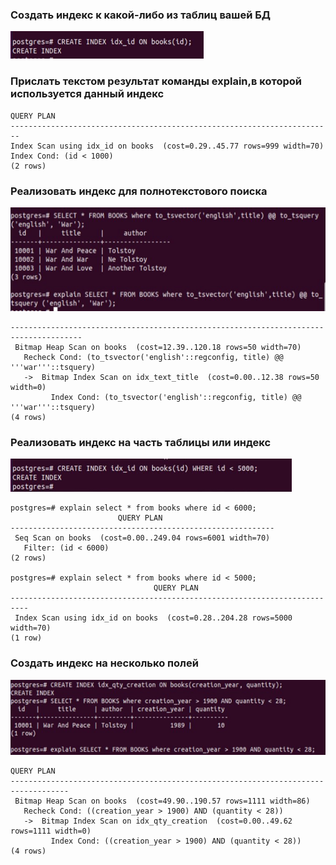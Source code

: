 ### Создать индекс к какой-либо из таблиц вашей БД
![img.png](img.png)
### Прислать текстом результат команды explain,в которой используется данный индекс
```
QUERY PLAN
------------------------------------------------------------------------
Index Scan using idx_id on books  (cost=0.29..45.77 rows=999 width=70)
Index Cond: (id < 1000)
(2 rows)
```
### Реализовать индекс для полнотекстового поиска
![img_1.png](img_1.png)
```
--------------------------------------------------------------------------------------
 Bitmap Heap Scan on books  (cost=12.39..120.18 rows=50 width=70)
   Recheck Cond: (to_tsvector('english'::regconfig, title) @@ '''war'''::tsquery)
   ->  Bitmap Index Scan on idx_text_title  (cost=0.00..12.38 rows=50 width=0)
         Index Cond: (to_tsvector('english'::regconfig, title) @@ '''war'''::tsquery)
(4 rows)
```
### Реализовать индекс на часть таблицы или индекс 
![img_2.png](img_2.png)
```
postgres=# explain select * from books where id < 6000;
                        QUERY PLAN                         
-----------------------------------------------------------
 Seq Scan on books  (cost=0.00..249.04 rows=6001 width=70)
   Filter: (id < 6000)
(2 rows)

postgres=# explain select * from books where id < 5000;
                                QUERY PLAN                                
--------------------------------------------------------------------------
 Index Scan using idx_id on books  (cost=0.28..204.28 rows=5000 width=70)
(1 row)
```
### Создать индекс на несколько полей
![img_3.png](img_3.png)
```
QUERY PLAN                                     
-----------------------------------------------------------------------------------
 Bitmap Heap Scan on books  (cost=49.90..190.57 rows=1111 width=86)
   Recheck Cond: ((creation_year > 1900) AND (quantity < 28))
   ->  Bitmap Index Scan on idx_qty_creation  (cost=0.00..49.62 rows=1111 width=0)
         Index Cond: ((creation_year > 1900) AND (quantity < 28))
(4 rows)
```

